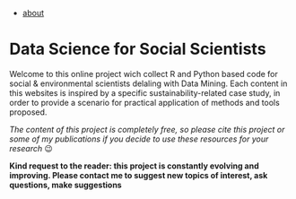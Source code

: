 <!-- TOC depthFrom:2 -->
- [about](/about.md)
<!-- /TOC -->

# Data Science for Social Scientists
Welcome to this online project wich collect R and Python based code for social & environmental scientists delaling with Data Mining.
Each content in this websites is inspired by a specific sustainability-related case study, in order to provide a scenario for practical application of methods and tools proposed. 

*The content of this project is completely free, so please cite this project or some of my publications if you decide to use these resources for your research* 😉

**Kind request to the reader: this project is constantly evolving and improving. Please contact me to suggest new topics of interest, ask questions, make suggestions**
